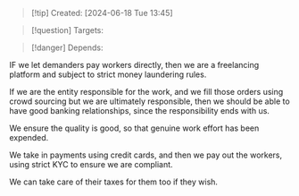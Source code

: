 
>[!tip] Created: [2024-06-18 Tue 13:45]

>[!question] Targets: 

>[!danger] Depends: 

IF we let demanders pay workers directly, then we are a freelancing platform and subject to strict money laundering rules.

If we are the entity responsible for the work, and we fill those orders using crowd sourcing but we are ultimately responsible, then we should be able to have good banking relationships, since the responsibility ends with us.

We ensure the quality is good, so that genuine work effort has been expended. 

We take in payments using credit cards, and then we pay out the workers, using strict KYC to ensure we are compliant.

We can take care of their taxes for them too if they wish.